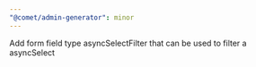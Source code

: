```yaml
---
"@comet/admin-generator": minor
---
```


Add form field type asyncSelectFilter that can be used to filter a asyncSelect
